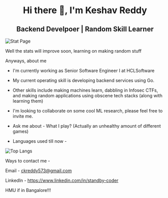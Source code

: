 <h1 align="center"> Hi there 👋, I'm Keshav Reddy</h1>

<h2 align="center"> Backend Develpoer | Random Skill Learner </h2>

<div>

![Stat Page](https://github-readme-stats.vercel.app/api?username=Standby-Coder&theme=dark&show=prs_merged&show_icons=true)

<span> Well the stats will improve soon, learning on making random stuff </span>

Anyways, about me

- I'm currently working as Senior Software Engineer I at HCLSoftware

- My current operating skill is developing backend services using Go.

- Other skills include making machines learn, dabbling in Infosec CTFs, and making random applications using obscene tech stacks (along with learning them)

- I'm looking to collaborate on some cool ML research, please feel free to invite me.

- Ask me about - What I play? (Actually an unhealthy amount of different games)

- Languages used till now - 

![Top Langs](https://github-readme-stats.vercel.app/api/top-langs/?theme=dark&username=Standby-Coder&layout=compact&size_weight=0&count_weight=1&langs_count=20&hide=Jupyter%20Notebook&hide_progress=true)


Ways to contact me - 

Email - ckreddy573@gmail.com

LinkedIn - https://www.linkedin.com/in/standby-coder

HMU if in Bangalore!!!

</div>
